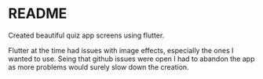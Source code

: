 # README #

Created beautiful quiz app screens using flutter.

Flutter at the time had issues with image effects, especially the ones I wanted to use. Seing that github issues were open I had to abandon the app as more problems would surely slow down the creation.
